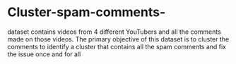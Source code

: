 # Cluster-spam-comments-
dataset contains videos from 4 different YouTubers and all the comments made on those videos. The primary objective of this dataset is to cluster the comments to identify a cluster that contains all the spam comments and fix the issue once and for all
